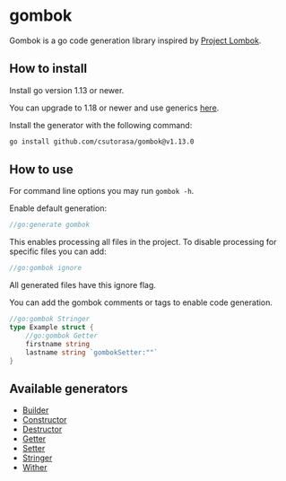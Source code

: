 # gombok

Gombok is a go code generation library inspired by [Project Lombok](https://projectlombok.org/).

## How to install

Install go version 1.13 or newer.

You can upgrade to 1.18 or newer and use generics [here](https://github.com/csutorasa/gombok).

Install the generator with the following command:

```bash
go install github.com/csutorasa/gombok@v1.13.0
```

## How to use

For command line options you may run `gombok -h`.

Enable default generation:

```go
//go:generate gombok
```

This enables processing all files in the project. To disable processing for specific files you can add:

```go
//go:gombok ignore
```

All generated files have this ignore flag.


You can add the gombok comments or tags to enable code generation.

```go
//go:gombok Stringer
type Example struct {
    //go:gombok Getter
    firstname string
    lastname string `gombokSetter:""`
}
```

## Available generators

- [Builder](docs/builder.md)
- [Constructor](docs/constructor.md)
- [Destructor](docs/destructor.md)
- [Getter](docs/getter.md)
- [Setter](docs/setter.md)
- [Stringer](docs/stringer.md)
- [Wither](docs/wither.md)
